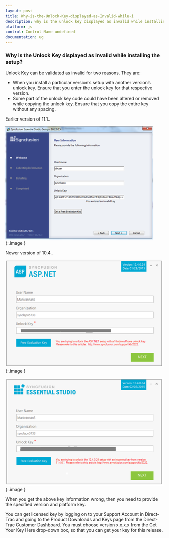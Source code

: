 ```yaml
---
layout: post
title: Why-is-the-Unlock-Key-displayed-as-Invalid-while-i
description: why is the unlock key displayed as invalid while installing the setup?
platform: js
control: Control Name undefined
documentation: ug
---
```


### Why is the Unlock Key displayed as Invalid while installing the setup?

Unlock Key can be validated as invalid for two reasons. They are:

* When you install a particular version’s setup with another version’s unlock key. Ensure that you enter the unlock key for that respective version.
* Some part of the unlock key code could have been altered or removed while copying the unlock key. Ensure that you copy the entire key without any spacing. 

Earlier version of 11.1.*.*



![](Why-is-the-Unlock-Key-displayed-as-Invalid-while-i_images/Why-is-the-Unlock-Key-displayed-as-Invalid-while-i_img1.png)
{:.image }


Newer version of 10.4.*.*



![](Why-is-the-Unlock-Key-displayed-as-Invalid-while-i_images/Why-is-the-Unlock-Key-displayed-as-Invalid-while-i_img2.png)
{:.image }


![](Why-is-the-Unlock-Key-displayed-as-Invalid-while-i_images/Why-is-the-Unlock-Key-displayed-as-Invalid-while-i_img3.png)
{:.image }


When you get the above key information wrong, then you need to provide the specified version and platform key. 

You can get licensed key by logging on to your Support Account in Direct-Trac and going to the Product Downloads and Keys page from the Direct-Trac Customer Dashboard. You must choose version x.x.x.x from the Get Your Key Here drop-down box, so that you can get your key for this release.

